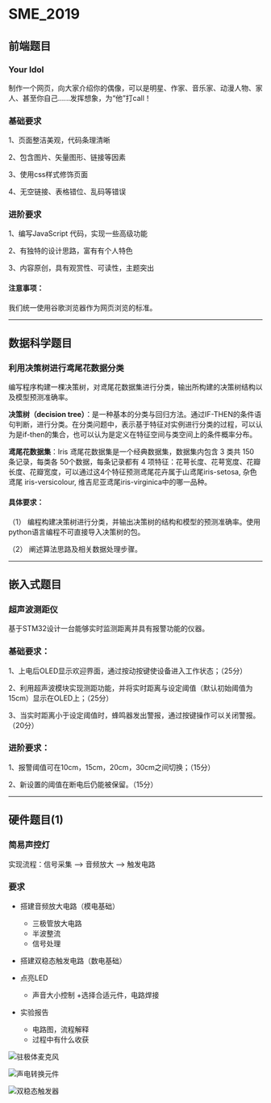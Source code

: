 # SME_2019
## 前端题目

### Your Idol

制作一个网页，向大家介绍你的偶像，可以是明星、作家、音乐家、动漫人物、家人、甚至你自己......发挥想象，为“他”打call！

### 基础要求

1、页面整洁美观，代码条理清晰

2、包含图片、矢量图形、链接等因素

3、使用css样式修饰页面

4、无空链接、表格错位、乱码等错误

### 进阶要求

1、编写JavaScript 代码，实现一些高级功能

2、有独特的设计思路，富有有个人特色

3、内容原创，具有观赏性、可读性，主题突出

#### 注意事项：
我们统一使用谷歌浏览器作为网页浏览的标准。

----

## 数据科学题目

### 利用决策树进行鸢尾花数据分类

编写程序构建一棵决策树，对鸢尾花数据集进行分类，输出所构建的决策树结构以及模型预测准确率。

**决策树（decision tree）**：是一种基本的分类与回归方法。通过IF-THEN的条件语句判断，进行分类。在分类问题中，表示基于特征对实例进行分类的过程，可以认为是if-then的集合，也可以认为是定义在特征空间与类空间上的条件概率分布。

**鸢尾花数据集**：Iris 鸢尾花数据集是一个经典数据集，数据集内包含 3 类共 150 条记录，每类各 50个数据，每条记录都有 4 项特征：花萼长度、花萼宽度、花瓣长度、花瓣宽度，可以通过这4个特征预测鸢尾花卉属于山鸢尾iris-setosa, 杂色鸢尾 iris-versicolour, 维吉尼亚鸢尾iris-virginica中的哪一品种。

#### 具体要求：
（1）	编程构建决策树进行分类，并输出决策树的结构和模型的预测准确率。使用python语言编程不可直接导入决策树的包。

（2）	阐述算法思路及相关数据处理步骤。

---

## 嵌入式题目

### 超声波测距仪

基于STM32设计一台能够实时监测距离并具有报警功能的仪器。

### 基础要求：

1、上电后OLED显示欢迎界面，通过按动按键使设备进入工作状态；（25分）

2、利用超声波模块实现测距功能，并将实时距离与设定阈值（默认初始阈值为15cm）显示在OLED上；（25分）

3、当实时距离小于设定阈值时，蜂鸣器发出警报，通过按键操作可以关闭警报。（20分）

### 进阶要求：

1、报警阈值可在10cm，15cm，20cm，30cm之间切换；（15分）

2、新设置的阈值在断电后仍能被保留。（15分）

---

## 硬件题目(1)

### 简易声控灯

实现流程：信号采集 ——> 音频放大 ——> 触发电路

### 要求

+ 搭建音频放大电路（模电基础）
   + 三极管放大电路
   + 半波整流
   + 信号处理
+ 搭建双稳态触发电路（数电基础）
+ 点亮LED
   + 声音大小控制
+选择合适元件，电路焊接

+ 实验报告
   + 电路图，流程解释
   + 过程中有什么收获

![驻极体麦克风](https://github.com/CXCYGZF-UESTC/SME_2019/raw/master/没用/图片1.png,驻极体麦克风)

![声电转换元件](https://github.com/CXCYGZF-UESTC/SME_2019/raw/master/没用/图片2.jpg,声/电转换元件)

![双稳态触发器](https://github.com/CXCYGZF-UESTC/SME_2019/raw/master/没用/图片3.png,双稳态触发器)
